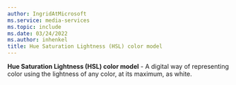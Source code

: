 ```yaml
---
author: IngridAtMicrosoft
ms.service: media-services
ms.topic: include
ms.date: 03/24/2022
ms.author: inhenkel
title: Hue Saturation Lightness (HSL) color model
---
```


**Hue Saturation Lightness (HSL) color model** - A digital way of representing color using the lightness of any color, at its maximum, as white.
